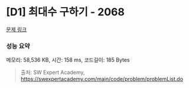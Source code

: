 # [D1] 최대수 구하기 - 2068 

[문제 링크](https://swexpertacademy.com/main/code/problem/problemDetail.do?contestProbId=AV5QQhbqA4QDFAUq) 

### 성능 요약

메모리: 58,536 KB, 시간: 158 ms, 코드길이: 185 Bytes



> 출처: SW Expert Academy, https://swexpertacademy.com/main/code/problem/problemList.do